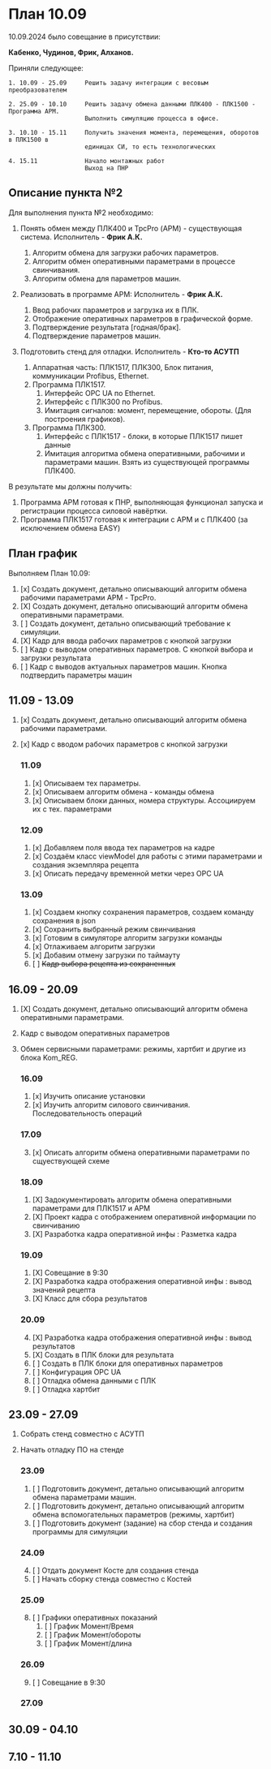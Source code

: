 # План 10.09

10.09.2024 было совещание в присутствии: 

**Кабенко, Чудинов, Фрик, Алханов.**

Приняли следующее:

```
1. 10.09 - 25.09     Решить задачу интеграции с весовым преобразователем

2. 25.09 - 10.10     Решить задачу обмена данными ПЛК400 - ПЛК1500 - Программа АРМ.
                     Выполнить симуляцию процесса в офисе.

3. 10.10 - 15.11     Получить значения момента, перемещения, оборотов в ПЛК1500 в 
                     единицах СИ, то есть технологических                     

4. 15.11             Начало монтажных работ
                     Выход на ПНР
```

## Описание пункта №2

Для выполнения пункта №2 необходимо:

1. Понять обмен между ПЛК400 и TpcPro (АРМ) - существующая система. Исполнитель - **Фрик А.К.**
   1. Алгоритм обмена для загрузки рабочих параметров. 
   2. Алгоритм обмен оперативными параметрами в процессе свинчивания.
   3. Алгоритм обмена для параметров машин. 
   
2. Реализовать в программе АРМ: Исполнитель - **Фрик А.К.**
   1. Ввод рабочих параметров и загрузка их в ПЛК. 
   2. Отображение оперативных параметров в графической форме. 
   3. Подтверждение результата [годная/брак].
   4. Подтверждение параметров машин.
   
3. Подготовить стенд для отладки. Исполнитель - **Кто-то АСУТП**
   1. Аппаратная часть: ПЛК1517, ПЛК300, Блок питания, коммуникации Profibus, Ethernet.
   2. Программа ПЛК1517. 
      1. Интерфейс OPC UA по Ethernet. 
      2. Интерфейс с ПЛК300 по Profibus. 
      3. Имитация сигналов: момент, перемещение, обороты. (Для построения графиков).
   3. Программа ПЛК300.
      1. Интерфейс с ПЛК1517 - блоки, в которые ПЛК1517 пишет данные
      2. Имитация алгоритма обмена оперативными, рабочими и параметрами машин. 
         Взять из существующей программы ПЛК400.

В результате мы должны получить:

1. Программа АРМ готовая к ПНР, выполняющая функционал запуска и регистрации 
   процесса силовой навёртки.
2. Программа ПЛК1517 готовая к интеграции с АРМ и с ПЛК400 (за исключением обмена EASY)

## План график

Выполняем План 10.09:
1. [x] Создать документ, детально описывающий алгоритм обмена рабочими параметрами АРМ - TpcPro.
2. [X] Создать документ, детально описывающий алгоритм обмена оперативными параметрами.
3. [ ] Создать документ, детально описывающий требование к симуляции.
4. [X] Кадр для ввода рабочих параметров с кнопкой загрузки
5. [ ] Кадр с выводом оперативных параметров. С кнопкой выбора и загрузки результата
6. [ ] Кадр с выводов актуальных параметров машин. Кнопка подтвердить параметры машин

## 11.09 - 13.09
1. [x] Создать документ, детально описывающий алгоритм обмена рабочими параметрами.
2. [x] Кадр с вводом рабочих параметров с кнопкой загрузки

    ### 11.09
    1. [x] Описываем тех параметры.
    2. [x] Описываем алгоритм обмена - команды обмена
    3. [x] Описываем блоки данных, номера структуры. Ассоциируем их с тех. параметрами

    ### 12.09
    1. [x] Добавляем поля ввода тех параметров на кадре
    2. [x] Создаём класс viewModel для работы с этими параметрами и создания экземпляра рецепта
    4. [x] Описать передачу временной метки через OPC UA

    ### 13.09
    1. [x] Создаем кнопку сохранения параметров, создаем команду сохранения в json
    2. [x] Сохранить выбранный режим свинчивания
    3. [x] Готовим в симуляторе алгоритм загрузки команды
    4. [x] Отлаживаем алгоритм загрузки
    5. [x] Добавим отмену загрузки по таймауту
    6. [ ] ~~Кадр выбора рецепта из сохраненных~~ 

## 16.09 - 20.09

1. [X] Создать документ, детально описывающий алгоритм обмена оперативными параметрами.
2. Кадр с выводом оперативных параметров
3. Обмен сервисными параметрами: режимы, хартбит и другие из блока Kom_REG.

   ### 16.09
   1. [x] Изучить описание установки
   2. [x] Изучить алгоритм силового свинчивания. Последовательность операций

   ### 17.09
   3. [x] Описать алгоритм обмена оперативными параметрами по сщуествующей схеме 

   ### 18.09
   1. [X] Задокументировать алгоритм обмена оперативными параметрами для ПЛК1517 и АРМ
   2. [X] Проект кадра с отображением оперативной информации по свинчиванию
   3. [X] Разработка кадра оперативной инфы : Разметка кадра

   ### 19.09
   1. [X] Совещание в 9:30
   2. [X] Разработка кадра отображения оперативной инфы : вывод значений рецепта
   3. [X] Класс для  сбора результатов

   ### 20.09
   4. [X] Разработка кадра отображения оперативной инфы : вывод результатов   
   5. [X] Создать в ПЛК блоки для результата
   6. [ ] Создать в ПЛК блоки для оперативных параметров
   7. [ ] Конфигурация OPC UA
   8. [ ] Отладка обмена данными с ПЛК
   9. [ ] Отладка хартбит

## 23.09 - 27.09
1. Собрать стенд совместно с АСУТП
2. Начать отладку ПО на стенде

   ### 23.09
   1. [ ] Подготовить документ, детально описывающий алгоритм обмена параметрами машин.
   2. [ ] Подготовить документ, детально описывающий алгоритм обмена вспомогательных параметров (режимы, хартбит)
   3. [ ] Подготовить документ (задание) на сбор стенда и создания программы для симуляции

   ### 24.09
   4. [ ] Отдать документ Косте для создания стенда
   5. [ ] Начать сборку стенда совместно с Костей 


   ### 25.09
   8. [ ]  Графики оперативных показаний
      1. [ ] График Момент/Время
      2. [ ] График Момент/обороты
      3. [ ] График Момент/длина

   ### 26.09
   9. [ ] Совещание в 9:30

   ### 27.09


## 30.09 - 04.10

## 7.10 - 11.10

